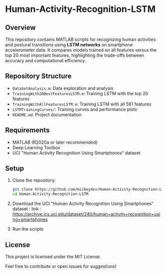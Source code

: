 # Human-Activity-Recognition-LSTM

## Overview
This repository contains MATLAB scripts for recognizing human activities and postural transitions using **LSTM networks** on smartphone accelerometer data. It compares models trained on all features versus the top 20 most important features, highlighting the trade-offs between accuracy and computational efficiency.

## Repository Structure

- `DataSetAnalysis.m`: Data exploration and analysis
- `TrainingWith20BestFeaturesLSTM.m`: Training LSTM with the top 20 features
- `TrainingWithAllFeaturesLSTM.m`: Training LSTM with all 561 features
- `LSTMTrainingCurves/`: Training curves and performance plots
- `README.md`: Project documentation

## Requirements
- MATLAB (R2020a or later recommended)
- Deep Learning Toolbox
- UCI "Human Activity Recognition Using Smartphones" dataset

## Setup
1. Clone the repository:
   ```bash
   git clone https://github.com/miikeydev/Human-Activity-Recognition-LSTM.git
   cd Human-Activity-Recognition-LSTM

2. Download the UCI "Human Activity Recognition Using Smartphones" dataset :
   link : https://archive.ics.uci.edu/dataset/240/human+activity+recognition+using+smartphones

3. Run the scripts

## License
This project is licensed under the MIT License.

Feel free to contribute or open issues for suggestions!
